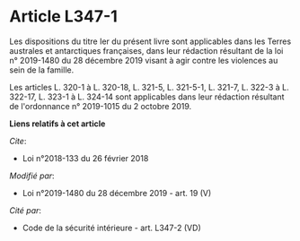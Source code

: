 # Article L347-1

Les dispositions du titre Ier du présent livre sont applicables dans les Terres australes et antarctiques françaises, dans
leur rédaction résultant de la loi n° 2019-1480 du 28 décembre 2019 visant à agir contre les violences au sein de la famille.

Les articles L. 320-1 à L. 320-18, L. 321-5, L. 321-5-1, L. 321-7, L. 322-3 à L. 322-17, L. 323-1 à L. 324-14 sont
applicables dans leur rédaction résultant de l'ordonnance n° 2019-1015 du 2 octobre 2019.

**Liens relatifs à cet article**

_Cite_:

  - Loi n°2018-133 du 26 février 2018

_Modifié par_:

  - Loi n°2019-1480 du 28 décembre 2019 - art. 19 (V)

_Cité par_:

  - Code de la sécurité intérieure - art. L347-2 (VD)
